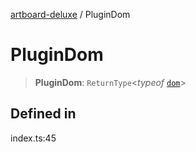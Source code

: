 [artboard-deluxe](../globals.md) / PluginDom

# PluginDom

> **PluginDom**: `ReturnType`\<*typeof* [`dom`](../functions/dom.md)\>

## Defined in

index.ts:45
